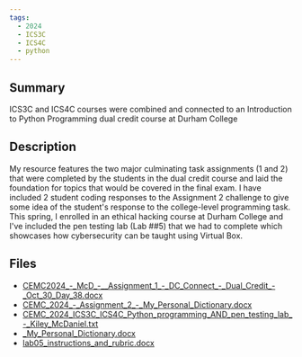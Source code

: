 ```yaml
---
tags:
  - 2024
  - ICS3C
  - ICS4C
  - python
---
```


## Summary

ICS3C and ICS4C courses were combined and connected to an Introduction to Python Programming dual credit course at Durham College

## Description

My resource features the two major culminating task assignments (1 and 2) that were completed by the students in the dual credit course and laid the foundation for topics that would be covered in the final exam. I have included 2 student coding responses to the Assignment 2 challenge to give some idea of the student's response to the college-level programming task. This spring, I enrolled in an ethical hacking course at Durham College and I've included the pen testing lab (Lab ##5) that we had to complete which showcases how cybersecurity can be taught using Virtual Box.

## Files

*   [CEMC2024\_-\_McD\_-\_\_Assignment\_1\_-\_DC\_Connect\_-\_Dual\_Credit\_-\_Oct\_30\_Day\_38.docx](resources/Kiley_McDaniel/CEMC2024_-_McD_-__Assignment_1_-_DC_Connect_-_Dual_Credit_-_Oct_30_Day_38.docx)
*   [CEMC\_2024\_-\_Assignment\_2\_-\_My\_Personal\_Dictionary.docx](resources/Kiley_McDaniel/CEMC_2024_-_Assignment_2_-_My_Personal_Dictionary.docx)
*   [CEMC\_2024\_ICS3C\_ICS4C\_Python\_programming\_AND\_pen\_testing\_lab\_-\_Kiley\_McDaniel.txt](resources/Kiley_McDaniel/CEMC_2024_ICS3C_ICS4C_Python_programming_AND_pen_testing_lab_-_Kiley_McDaniel.txt)
*   [\_My\_Personal\_Dictionary.docx](resources/Kiley_McDaniel/_My_Personal_Dictionary.docx)
*   [lab05\_instructions\_and\_rubric.docx](resources/Kiley_McDaniel/lab05_instructions_and_rubric.docx)
